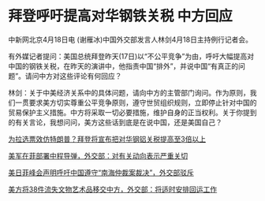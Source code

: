 # 拜登呼吁提高对华钢铁关税 中方回应

中新网北京4月18日电 (谢雁冰)中国外交部发言人林剑4月18日主持例行记者会。

有外媒记者提问：美国总统拜登昨天(17日)以“不公平竞争”为由，呼吁大幅提高对中国的钢铁关税，在昨天的演讲中，他指责中国“排外”，并说中国“有真正的问题”。请问中方对这些评论有何回应？

林剑：关于中美经济关系中的具体问题，请向中方的主管部门询问。作为原则，我们一贯要求美方切实尊重公平竞争原则，遵守世贸组织规则，立即停止针对中国的贸易保护主义措施。中方将采取一切必要措施，维护自身的正当权利。关于你提到的有关言论，我想问问，美方这些话到底是在说中国，还是美国自己？

[为拉选票效仿特朗普？拜登将宣布把对华钢铝关税提高至3倍以上](https://news.qq.com/rain/a/20240417A0A8TQ00)

[美军在菲部署中程导弹，外交部：对有关动向表示严重关切](https://news.qq.com/rain/a/20240418A05IFT00)

[美日菲峰会声明呼吁中国遵守“南海仲裁案裁决”，外交部驳斥](https://news.qq.com/rain/a/20240418A05JUT00)

[美方将38件流失文物艺术品移交中方，外交部：将适时安排回运工作](https://news.qq.com/rain/a/20240418A05KP100)

